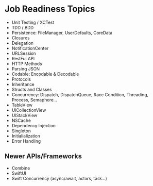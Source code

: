 # Job Readiness Topics 

* Unit Testing / XCTest
* TDD / BDD
* Persistence: FileManager, UserDefaults, CoreData
* Closures
* Delegation
* NotificationCenter
* URLSession
* RestFul API
* HTTP Methods
* Parsing JSON
* Codable: Encodable & Decodable
* Protocols
* Inheritance
* Structs and Classes
* Concurrency: Dispatch, DispatchQueue, Race Condition, Threading, Process, Semaphore...
* TableView
* UICollectionView
* UIStackView
* NSCache
* Dependency Injection
* Singleton
* Initialialization
* Error Handling


## Newer APIs/Frameworks

* Combine
* SwiftUI
* Swift Concurrency (async/await, actors, task...)
